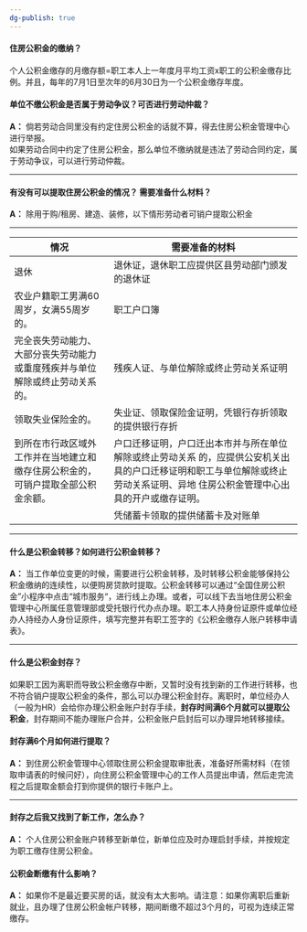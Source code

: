 ```yaml
---
dg-publish: true
---
```



#### 住房公积金的缴纳？
个人公积金缴存的月缴存额=职工本人上一年度月平均工资x职工的公积金缴存比例。并且，每年的7月1日至次年的6月30日为一个公积金缴存年度。

#### 单位不缴公积金是否属于劳动争议？可否进行劳动仲裁？  
**A：** 倘若劳动合同里没有约定住房公积金的话就不算，得去住房公积金管理中心进行举报。    
如果劳动合同中约定了住房公积金，那么单位不缴纳就是违法了劳动合同约定，属于劳动争议，可以进行劳动仲裁。

---

#### 有没有可以提取住房公积金的情况？  需要准备什么材料？  
**A：** 除用于购/租房、建造、装修，以下情形劳动者可销户提取公积金

---

| 情况                                       | 需要准备的材料                                                                                  |
| ---------------------------------------- | ---------------------------------------------------------------------------------------- |
| 退休                                       | 退休证，退休职工应提供区县劳动部门颁发的退休证                                                                  |
| 农业户籍职工男满60周岁，女满55周岁的。                    | 职工户口簿                                                                                    |
| 完全丧失劳动能力、大部分丧失劳动能力或重度残疾并与单位解除或终止劳动关系的。   | 残疾人证、与单位解除或终止劳动关系证明                                                                      |
| 领取失业保险金的。                                | 失业证、领取保险金证明，凭银行存折领取的提供银行存折                                                               |
| 到所在市行政区域外工作并在当地建立和缴存住房公积金的，可销户提取全部公积金余额。 | 户口迁移证明，户口迁出本市并与所在单位解除或终止劳动关系 的，应提供公安机关出具的户口迁移证明和职工与单位解除或终止劳动关系证明、异地 住房公积金管理中心出具的开户或缴存证明。 |
|                                          | 凭储蓄卡领取的提供储蓄卡及对账单                                                                         |

---

#### 什么是公积金转移？如何进行公积金转移？  

**A：** 当工作单位变更的时候，需要进行公积金转移，及时转移公积金能够保持公积金缴纳的连续性，以便购房贷款时提取。公积金转移可以通过“全国住房公积金”小程序中点击“城市服务“，进行线上办理。或者，可以线下去当地住房公积金管理中心所属任意管理部或受托银行代办点办理。职工本人持身份证原件或单位经办人持经办人身份证原件，填写完整并有职工签字的《公积金缴存人账户转移申请表》。

---

#### 什么是公积金封存？  
如果职工因为离职而导致公积金缴存中断，又暂时没有找到新的工作进行转移，也不符合销户提取公积金的条件，那么可以办理公积金封存。离职时，单位经办人（一般为HR）会给你办理公积金账户封存手续，**封存时间满6个月就可以提取公积金**，封存期间不能办理账户合并，公积金账户启封后可以办理异地转移接续。

#### 封存满6个月如何进行提取？  
**A：** 到住房公积金管理中心领取住房公积金提取审批表，准备好所需材料（在领取申请表的时候问好），向住房公积金管理中心的工作人员提出申请，然后走完流程之后提取金额会打到你提供的银行卡账户上。

---

#### 封存之后我又找到了新工作，怎么办？  
**A：** 个人住房公积金账户转移至新单位，新单位应及时办理启封手续，并按规定为职工缴存住房公积金。

#### 公积金断缴有什么影响？  
**A：** 如果你不是最近要买房的话，就没有太大影响。请注意：如果你离职后重新就业，且办理了住房公积金帐户转移，期间断缴不超过3个月的，可视为连续正常缴存。

